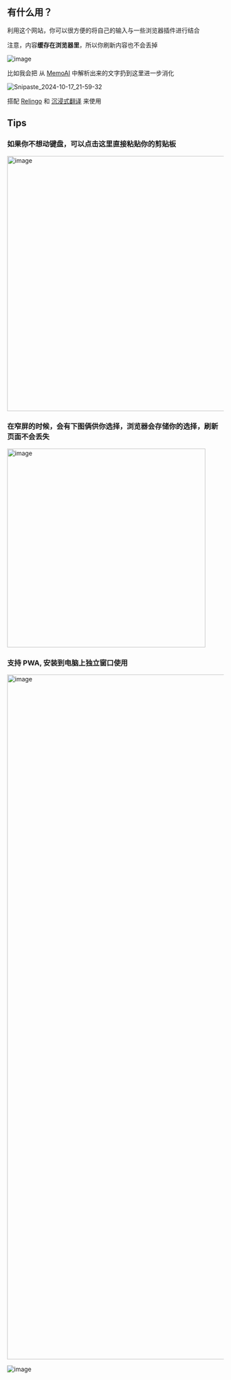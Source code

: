 ## 有什么用？

利用这个网站，你可以很方便的将自己的输入与一些浏览器插件进行结合

注意，内容**缓存在浏览器里**，所以你刷新内容也不会丢掉

![image](https://github.com/user-attachments/assets/5d491969-a5b9-43b7-b699-8bb8a51e9dfc)

比如我会把 从 [MemoAI](https://memo.ac/) 中解析出来的文字扔到这里进一步消化

![Snipaste_2024-10-17_21-59-32](https://github.com/user-attachments/assets/aa0bedf2-1beb-40c4-a526-d5ca7ce75f00)

搭配 [Relingo](https://chromewebstore.google.com/detail/relingo-master-words-bili/dpphkcfmnbkdpmgneljgdhfnccnhmfig?hl=en) 和 [沉浸式翻译](https://immersivetranslate.com/) 来使用

## Tips

### 如果你不想动键盘，可以点击这里直接粘贴你的剪贴板
<img width="592" alt="image" src="https://github.com/user-attachments/assets/9776215b-f4fe-4136-8068-2f233dd0b650">

### 在窄屏的时候，会有下图俩供你选择，浏览器会存储你的选择，刷新页面不会丢失

<img width="461" alt="image" src="https://github.com/user-attachments/assets/a7f9f7d8-166b-4d11-8ec5-02405aac5b35">

### 支持 PWA, 安装到电脑上独立窗口使用

<img width="1589" alt="image" src="https://github.com/user-attachments/assets/844de76f-bd82-4855-9099-3374b3c0a13b">

![image](https://github.com/user-attachments/assets/cf1acc0d-9634-4d91-9275-1c7c405815a5)
